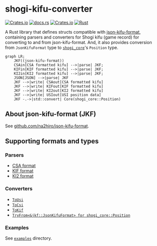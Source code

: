 # shogi-kifu-converter

[![Crates.io](https://img.shields.io/crates/v/shogi-kifu-converter)](https://crates.io/crates/shogi-kifu-converter)
[![docs.rs](https://img.shields.io/docsrs/shogi-kifu-converter)](https://docs.rs/shogi-kifu-converter)
[![Crates.io](https://img.shields.io/crates/l/shogi-kifu-converter)](https://opensource.org/licenses/MIT)
[![Rust](https://github.com/sugyan/shogi-kifu-converter/actions/workflows/rust.yml/badge.svg?branch=main)](https://github.com/sugyan/shogi-kifu-converter/actions/workflows/rust.yml)

A Rust library that defines structs compatible with [json-kifu-format](https://github.com/na2hiro/json-kifu-format), containing parsers and converters for Shogi kifu (game record) for converting to and from json-kifu-format. And, it also provides conversion from `JsonKifuFormat` type to [`shogi_core`](https://crates.io/crates/shogi_core)'s `Position` type.

```mermaid
graph LR;
    JKF((json-kifu-format))
    CSAin[CSA formatted kifu] -->|parse| JKF;
    KIFin[KIF formatted kifu] -->|parse| JKF;
    KI2in[KI2 formatted kifu] -->|parse| JKF;
    JSON[JSON] -->|parse| JKF
    JKF -->|write| CSAout[CSA formatted kifu]
    JKF -->|write| KIFout[KIF formatted kifu]
    JKF -->|write| KI2out[KI2 formatted kifu]
    JKF -->|write| USIout[USI position data]
    JKF -.->|std::convert| Core(shogi_core::Position)
```

## About json-kifu-format (JKF)

See [github.com/na2hiro/json-kifu-format](https://github.com/na2hiro/json-kifu-format).

## Supporting formats and types

### Parsers

- [CSA format](http://www2.computer-shogi.org/protocol/record_v22.html)
- [KIF format](http://kakinoki.o.oo7.jp/kif_format.html)
- [KI2 format](http://kakinoki.o.oo7.jp/KifuwInt.htm)

### Converters

- [`ToUsi`](https://docs.rs/shogi-kifu-converter/latest/shogi_kifu_converter/jkf/struct.JsonKifuFormat.html#impl-ToUsi-for-JsonKifuFormat)
- [`ToCsi`](https://docs.rs/shogi-kifu-converter/latest/shogi_kifu_converter/jkf/struct.JsonKifuFormat.html#impl-ToCsa-for-JsonKifuFormat)
- [`ToKif`](https://docs.rs/shogi-kifu-converter/latest/shogi_kifu_converter/jkf/struct.JsonKifuFormat.html#impl-ToKif-for-JsonKifuFormat)
- [`TryFrom<&jkf::JsonKifuFormat> for shogi_core::Position`](https://docs.rs/shogi-kifu-converter/latest/shogi_kifu_converter/jkf/struct.JsonKifuFormat.html#impl-TryFrom%3C%26JsonKifuFormat%3E-for-Position)

### Examples

See [`examples`](https://github.com/sugyan/shogi-kifu-converter/tree/main/examples) directory.
